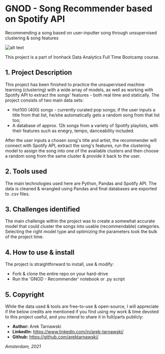 # GNOD - Song Recommender based on Spotify API
Recommending a song based on user-inputter song through unsupervised clustering & song features

![alt text](https://i.gadgets360cdn.com/large/spotify_logo_1585741714525.jpg?downsize=950:*)

This project is a part of Ironhack Data Analytics Full Time Bootcamp course. 

## 1. Project Description

This project has been finished to practice the unsupervised machine learning (clustering) with a wide array of models, as well as working with Spotify API to extract the songs' features - both real time and statically.
The project consists of two main data sets:
* Hot100 (400) songs - currently curated pop songs; if the user inputs a title from that list, he/she automatically gets a random song from that list too;
* A database of approx. 12k songs from a variety of Spotify playlists, with their features such as enegry, tempo, danceability included.

After the user inputs a chosen song's title and artist, the recommender will connect with Spotify API, extract the song's features, run the clustering model to assign the song into one of the available clusters and then choose a random song from the same cluster & provide it back to the user.
## 2. Tools used

The main technologies used here are Python, Pandas and Spotify API. The data is cleaned & wrangled using Pandas and final databases are exported to .csv files.

## 3. Challenges identified

The main challenge within the project was to create a somewhat accurate model that could cluster the songs into usable (recommendable) categories. Selecting the right model type and optimizing the parameters took the bulk of the project time.

## 4. How to use & install

The project is straightforward to install, use & modify:
* Fork & clone the entire repo on your hard-drive
* Run the 'GNOD - Recommender' notebook or .py script

## 5. Copyright

While the data used & tools are free-to-use & open-source, I will appreciate if the below credits are mentioned if you find using my work & time devoted to this project useful, and you intend to share it in full/parts publicly:

* **Author:** Arek Tarnawski
* **LinkedIn:** https://www.linkedin.com/in/arek-tarnawski/
* **Github:** https://github.com/arektarnawski/

*Amsterdam, 2021*
